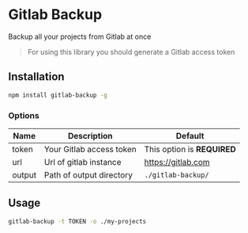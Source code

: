 # Gitlab Backup

Backup all your projects from Gitlab at once

> For using this library you should generate a Gitlab access token

## Installation

```bash
npm install gitlab-backup -g
```

### Options

| Name   | Description              | Default                     |
| ------ | ------------------------ | --------------------------- |
| token  | Your Gitlab access token | This option is **REQUIRED** |
| url    | Url of gitlab instance   | https://gitlab.com          |
| output | Path of output directory | `./gitlab-backup/`          |

## Usage

```bash
gitlab-backup -t TOKEN -o ./my-projects
```
